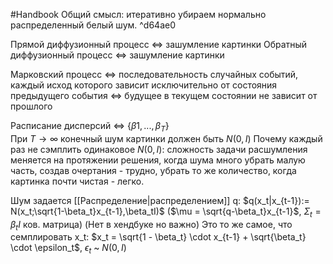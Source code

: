 #Handbook
Общий смысл: итеративно убираем нормально распределенный белый шум. ^d64ae0

Прямой диффузионный процесс <=> зашумление картинки
Обратный диффузионный процесс <=> зашумление картинки

Марковский процесс <=> последовательность случайных событий, каждый исход которого зависит исключительно от состояния предыдущего события <=> будущее в текущем состоянии не зависит от прошлого

Расписание дисперсий <=> $\{\beta1, ..., \beta_T\}$  
При $T \to \infty$ конечный шум картинки должен быть $N(0,I)$ 
Почему каждый раз не сэмплить одинаковое $N(0,I)$: сложность задачи расшумления меняется на протяжении решения, когда шума много убрать малую часть, создав очертания - трудно, убрать то же количество, когда картинка почти чистая - легко. 

Шум задается [[Распределение|распределением]] q:
$q(x_t|x_{t-1}):= N(x_t;\sqrt{1-\beta_t}x_{t-1},\beta_tI)$  ($\mu = \sqrt{q-\beta_t}x_{t-1}$, $\Sigma_t = \beta_tI$ ков. матрица)
(Нет в хендбуке но важно) Это то же самое, что семплировать x_t:
$x_t = \sqrt{1 - \beta_t} \cdot x_{t-1} + \sqrt{\beta_t} \cdot \epsilon_t$, $\epsilon_t$ ~ $N(0,I)$  

